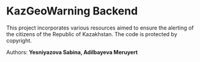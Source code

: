 # KazGeoWarning Backend

This project incorporates various resources aimed to ensure the alerting of the citizens of the Republic of Kazakhstan.
The code is protected by copyright.

Authors: <b>Yesniyazova Sabina, Adilbayeva Meruyert</b>
